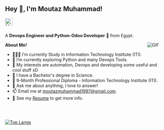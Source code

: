 <h2 title="hehehe"> Hey 👋, I'm Moutaz Muhammad!</h2>

<a href="https://www.linkedin.com/in/moutazmuhammad/">
  <img align="left" alt="Moutaz's LinkdeIn" width="24px" src="https://cdn.jsdelivr.net/npm/simple-icons@v3/icons/linkedin.svg" />
</a>

<br />
<br />

A **Devops Engineer and Python-Odoo Developer** 🚀 from Egypt.
 <!-- Currently, I'm a Community Team Member 🙍🏽‍♂️ [@CallmeMehdi](https://github.com/CallmeMehdi), Kaggler 👨🏽‍💻 [@Kaggle](https://www.kaggle.com/mehdimabrouki), and an Artificial Intelligence intern 👨🏽‍💼.  -->

  <img align="right" alt="GIF" src="https://i.pinimg.com/originals/e4/26/70/e426702edf874b181aced1e2fa5c6cde.gif" />

**About Me!**

- 👨🏽‍💻 I’m currently Study in Information Technology Institute (ITI).
- 🌱 I’m currently exploring Python and many Devops Tools. 
- 🤔 My interests are automation, Devops and developing some useful and cool stuff xD
- 💼 I have a Bachelor's degree in Science.
- 💼 9-Month Professional Diploma - Information Technology Institute (ITI).
- 💬 Ask me about anything, I love to answer!
- 📫 Email me at [moutazmuhammad1997@gmail.com](mailto:moutazmuhammad1997@gmail.com).
- 📝 See my [Resume](https://drive.google.com/file/d/1_lwoYuM56gb9ckYvTW39rEKNg54M6twJ/view?usp=sharing) to get more info.

<br />
<br />

[![Top Langs](https://github-readme-stats.vercel.app/api/top-langs/?username=moutazmuhammad&theme=material-palenight&hide=Jupyter&layout=compact)](https://github.com/moutazmuhammad/github-readme-stats)

